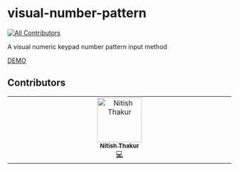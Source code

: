 # visual-number-pattern
<!-- ALL-CONTRIBUTORS-BADGE:START - Do not remove or modify this section -->
[![All Contributors](https://img.shields.io/badge/all_contributors-1-orange.svg?style=flat-square)](#contributors-)
<!-- ALL-CONTRIBUTORS-BADGE:END -->
A visual numeric keypad number pattern input method

[DEMO](https://chizzoz.github.io/visual-number-pattern/)

## Contributors

<!-- ALL-CONTRIBUTORS-LIST:START - Do not remove or modify this section -->
<!-- prettier-ignore-start -->
<!-- markdownlint-disable -->
<table>
  <tbody>
    <tr>
      <td align="center" valign="top" width="14.28%"><a href="https://github.com/Nitish-Thakur-05"><img src="https://avatars.githubusercontent.com/u/185889850?v=4?s=100" width="100px;" alt="Nitish Thakur"/><br /><sub><b>Nitish Thakur</b></sub></a><br /><a href="#code-Nitish-Thakur-05" title="Code">💻</a></td>
    </tr>
  </tbody>
</table>

<!-- markdownlint-restore -->
<!-- prettier-ignore-end -->

<!-- ALL-CONTRIBUTORS-LIST:END -->
